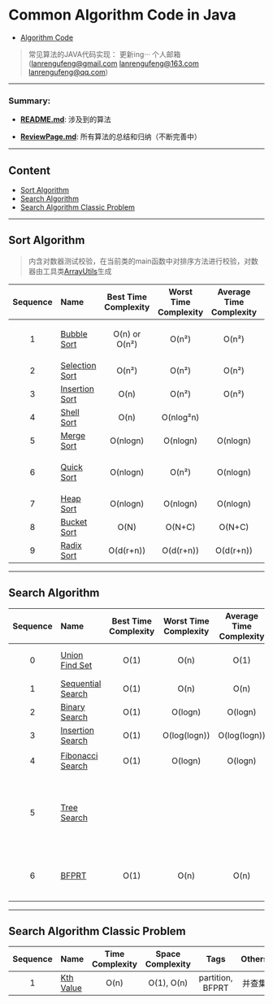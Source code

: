 # Common Algorithm Code in Java

* [Algorithm Code](https://github.com/lanrengufeng/AlgorithmCode)

> 常见算法的JAVA代码实现：  更新ing···
个人邮箱(lanrengufeng@gmail.com  lanrengufeng@163.com  lanrengufeng@qq.com)

***********************
 
### Summary:
- **[README.md](https://github.com/lanrengufeng/AlgorithmCode/blob/master/README.md)**: 涉及到的算法

- **[ReviewPage.md](https://github.com/lanrengufeng/AlgorithmCode/blob/master/ReviewPage.md)**: 所有算法的总结和归纳（不断完善中）


**************************************************

## Content

<!--GFM-TOC -->

- [Sort Algorithm](#sort-algorithm)
- [Search Algorithm](#search-algorithm)
- [Search Algorithm Classic Problem](#search-algorithm-classic-problem)

<!--GFM-TOC -->

--------------------

## Sort Algorithm
> 内含对数器测试校验，在当前类的main函数中对排序方法进行校验，对数器由工具类[ArrayUtils](https://github.com/lanrengufeng/AlgorithmCode/blob/master/src/utils/ArrayUtils.java)生成

| Sequence | Name     | Best Time Complexity | Worst Time Complexity | Average Time Complexity |Stable | Others |
|:--------:|:---------|:--------------------:|:---------------------:|:-----------------------:|:-----:|:------:|
|1|[Bubble Sort](https://github.com/lanrengufeng/AlgorithmCode/blob/master/src/sort/BubbleSort.java)| O(n) or O(n²)| O(n²) | O(n²)| Y | 常规版和优化版 |
|2|[Selection Sort](https://github.com/lanrengufeng/AlgorithmCode/blob/master/src/sort/SelectionSort.java)| O(n²)| O(n²) | O(n²)| N | |
|3|[Insertion Sort](https://github.com/lanrengufeng/AlgorithmCode/blob/master/src/sort/InsertionSort.java)| O(n)| O(n²) | O(n²)| Y | |
|4|[Shell Sort](https://github.com/lanrengufeng/AlgorithmCode/blob/master/src/sort/ShellSort.java)| O(n) | O(nlog²n) |  | N | |
|5|[Merge Sort](https://github.com/lanrengufeng/AlgorithmCode/blob/master/src/sort/MergeSort.java)| O(nlogn) | O(nlogn) | O(nlogn) | Y | |
|6|[Quick Sort](https://github.com/lanrengufeng/AlgorithmCode/blob/master/src/sort/QuickSort.java)| O(nlogn) | O(n²) | O(nlogn) | N | 经过优化的随机快排 |
|7|[Heap Sort](https://github.com/lanrengufeng/AlgorithmCode/blob/master/src/sort/HeapSort.java)| O(nlogn) | O(nlogn) | O(nlogn) | N | |
|8|[Bucket Sort](https://github.com/lanrengufeng/AlgorithmCode/blob/master/src/sort/BucketSort.java)| O(N) | O(N+C) | O(N+C) | N | |
|9|[Radix Sort](https://github.com/lanrengufeng/AlgorithmCode/blob/master/src/sort/RadixSort.java)| O(d(r+n)) | O(d(r+n)) | O(d(r+n)) | Y | |


------------------------------

## Search Algorithm

| Sequence | Name     | Best Time Complexity | Worst Time Complexity | Average Time Complexity | Tags | Others |
|:--------:|:---------|:--------------------:|:---------------------:|:-----------------------:|:-----:|:------:|
|0|[Union Find Set](https://github.com/lanrengufeng/AlgorithmCode/blob/master/src/search/UnionFind.java)| O(1) | O(n) | O(1)| Hash Table, Tree | 并查集 |
|1|[Sequential Search](https://github.com/lanrengufeng/AlgorithmCode/blob/master/src/search/SequentialSearch.java)| O(1) | O(n) | O(n)| Array |  |
|2|[Binary Search](https://github.com/lanrengufeng/AlgorithmCode/blob/master/src/search/BinarySearch.java)| O(1) | O(logn) | O(logn)| |  |
|3|[Insertion Search](https://github.com/lanrengufeng/AlgorithmCode/blob/master/src/search/InsertionSearch.java)| O(1) | O(log(logn)) | O(log(logn))| |  |
|4|[Fibonacci Search](https://github.com/lanrengufeng/AlgorithmCode/blob/master/src/search/FibonacciSearch.java)| O(1) | O(logn) | O(logn)| | 斐波那契数列 |
|5|[Tree Search](https://github.com/lanrengufeng/AlgorithmCode/blob/master/ReviewPage.md)|  |  | | | 搜索平衡二叉树，B树B+树，红黑树等 |
|6|[BFPRT](https://github.com/lanrengufeng/AlgorithmCode/blob/master/src/search/BFPRT.java)| O(1) | O(n) | O(n) | 分治，递归 | 比随机快排的partition更优 |




--------------
## Search Algorithm Classic Problem
| Sequence | Name     | Time Complexity | Space Complexity | Tags | Others |
|:--------:|:---------|:---------------:|:----------------:|:----:|:------:|
|1|[Kth Value](https://github.com/lanrengufeng/AlgorithmCode/blob/master/src/search/KthValue.java)| O(n) | O(1), O(n) | partition, BFPRT | 并查集 |



